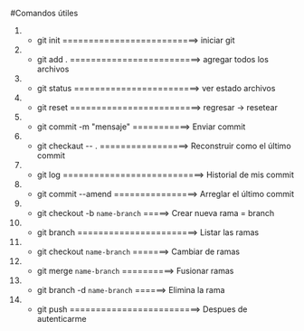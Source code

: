 #Comandos útiles

1. - git init ==========================> iniciar git
2. - git add . =========================> agregar todos los archivos
3. - git status ========================> ver estado archivos
4. - git reset =========================> regresar -> resetear
5. - git commit -m "mensaje" ===========> Enviar commit
6. - git checkaut -- . =================> Reconstruir como el último commit
7. - git log ===========================> Historial de mis commit
8. - git commit --amend ================> Arreglar el último commit
9. - git checkout -b `name-branch` =====> Crear nueva rama = branch
10. - git branch =======================> Listar las ramas
11. - git checkout `name-branch` =======> Cambiar de ramas
12. - git merge `name-branch` ==========> Fusionar ramas
13. - git branch -d `name-branch` ======> Elimina la rama
14. - git push =========================> Despues de autenticarme
